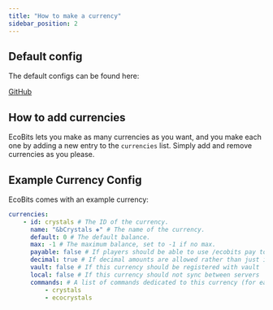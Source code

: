 ```yaml
---
title: "How to make a currency"
sidebar_position: 2
---
```


## Default config

The default configs can be found here:

[GitHub](https://github.com/Auxilor/EcoBits/blob/master/eco-core/core-plugin/src/main/resources/config.yml)

## How to add currencies

EcoBits lets you make as many currencies as you want, and you make each one by adding a new
entry to the `currencies` list. Simply add and remove currencies as you please.

## Example Currency Config

EcoBits comes with an example currency:

```yaml
currencies:
    - id: crystals # The ID of the currency.
      name: "&bCrystals ❖" # The name of the currency.
      default: 0 # The default balance.
      max: -1 # The maximum balance, set to -1 if no max.
      payable: false # If players should be able to use /ecobits pay to pay other players
      decimal: true # If decimal amounts are allowed rather than just integer amounts
      vault: false # If this currency should be registered with vault
      local: false # If this currency should not sync between servers
      commands: # A list of commands dedicated to this currency (for easier paying, checking balance, etc)
          - crystals
          - ecocrystals
```
